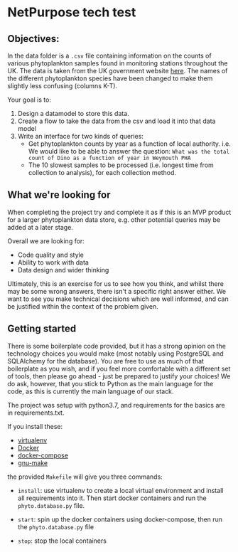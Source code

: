 # NetPurpose tech test

## Objectives:

In the data folder is a `.csv` file containing information on the counts of various phytoplankton samples found in monitoring stations throughout the UK. The data is taken from the UK government website [here](https://data.gov.uk/dataset/9a86b044-58a3-46d0-8455-5046f5769627/phytoplankton-results-for-england-and-wales). The names of the different phytoplankton species have been changed to make them slightly less confusing (columns K-T).

Your goal is to:
1. Design a datamodel to store this data.
2. Create a flow to take the data from the csv and load it into that data model
3. Write an interface for two kinds of queries:
	* Get phytoplankton counts by year as a function of local authority. i.e. We would like to be able to answer the question: `What was the total count of Dino as a function of year in Weymouth PHA`
	* The 10 slowest samples to be processed (i.e. longest time from collection to analysis), for each collection method.

## What we're looking for

When completing the project try and complete it as if this is an MVP product for a larger phytoplankton data store, e.g. other potential queries may be added at a later stage.

Overall we are looking for:
* Code quality and style
* Ability to work with data
* Data design and wider thinking

Ultimately, this is an exercise for us to see how you think, and whilst there may be some wrong answers, there isn't a specific right answer either. We want to see you make technical decisions which are well informed, and can be justified within the context of the problem given.

## Getting started
There is some boilerplate code provided, but it has a strong opinion on the technology choices you would make (most notably using PostgreSQL and SQLAlchemy for the database). You are free to use as much of that boilerplate as you wish, and if you feel more comfortable with a different set of tools, then please go ahead - just be prepared to justify your choices! We do ask, however, that you stick to Python as the main language for the code, as this is currently the main language of our stack.

The project was setup with python3.7, and requirements for the basics are in requirements.txt.

If you install these:

   - [virtualenv](https://virtualenv.pypa.io/en/stable/installation.html)
   - [Docker](https://docs.docker.com/engine/install/)
   - [docker-compose](https://docs.docker.com/compose/install/)
   - [gnu-make](https://www.gnu.org/software/make/)

the provided `Makefile` will give you three commands:

* `install`: use virtualenv to create a local virtual environment and install all requirements into it. Then start docker containers and run the `phyto.database.py` file.

* `start`: spin up the docker containers using docker-compose, then run the `phyto.database.py` file

* `stop`: stop the local containers

